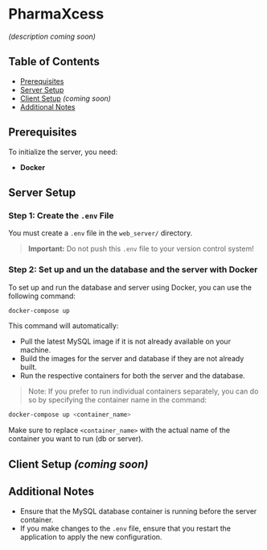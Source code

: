 # PharmaXcess

*(description coming soon)*

## Table of Contents

- [Prerequisites](#prerequisites)
- [Server Setup](#server-setup)
- [Client Setup](#client-setup) *(coming soon)*
- [Additional Notes](#additional-notes)

## Prerequisites

To initialize the server, you need: 

- **Docker**

## Server Setup

### Step 1: Create the `.env` File

You must create a `.env` file in the `web_server/` directory.

>**Important:** Do not push this `.env` file to your version control system!

### Step 2: Set up and un the database and the server with Docker

To set up and run the database and server using Docker, you can use the following command:

```sh
docker-compose up
```
This command will automatically:

-  Pull the latest MySQL image if it is not already available on your machine.
-  Build the images for the server and database if they are not already built.
-  Run the respective containers for both the server and the database.

>Note: If you prefer to run individual containers separately, you can do so by specifying the container name in the command:

```sh
docker-compose up <container_name>
```
Make sure to replace `<container_name>` with the actual name of the container you want to run (db or server).

## Client Setup *(coming soon)*

## Additional Notes

- Ensure that the MySQL database container is running before the server container.
- If you make changes to the `.env` file, ensure that you restart the application to apply the new configuration.